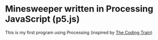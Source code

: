 # Minesweeper written in Processing JavaScript (p5.js)

This is my first program using Processing (inspired by [The Coding Train](https://www.youtube.com/user/shiffman))
